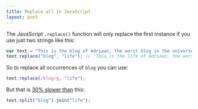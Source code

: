 ```yaml
---
title: Replace all in JavaScript
layout: post
---
```


The JavaScript `.replace()` function will only replace the first instance if you use just two strings like this:

```js
var text = "This is the blog of Adriaan, the worst blog in the universe";
text.replace("blog", "life"); // 'This is the life of Adriaan, the worst blog in the universe'
```

So to replace all occurrences of `blog` you can use:

```js
text.replace(/blog/g, "life");
```

But that is [30% slower than](https://jsperf.com/replace-vs-split-join-vs-replaceall/23) this:

```js
text.split("blog").join("life");
```
